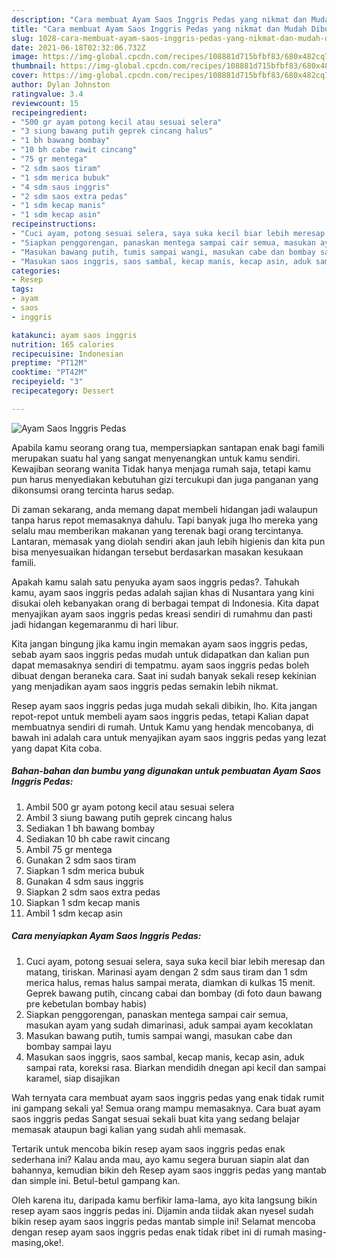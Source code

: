 ```yaml
---
description: "Cara membuat Ayam Saos Inggris Pedas yang nikmat dan Mudah Dibuat"
title: "Cara membuat Ayam Saos Inggris Pedas yang nikmat dan Mudah Dibuat"
slug: 1028-cara-membuat-ayam-saos-inggris-pedas-yang-nikmat-dan-mudah-dibuat
date: 2021-06-18T02:32:06.732Z
image: https://img-global.cpcdn.com/recipes/108881d715bfbf83/680x482cq70/ayam-saos-inggris-pedas-foto-resep-utama.jpg
thumbnail: https://img-global.cpcdn.com/recipes/108881d715bfbf83/680x482cq70/ayam-saos-inggris-pedas-foto-resep-utama.jpg
cover: https://img-global.cpcdn.com/recipes/108881d715bfbf83/680x482cq70/ayam-saos-inggris-pedas-foto-resep-utama.jpg
author: Dylan Johnston
ratingvalue: 3.4
reviewcount: 15
recipeingredient:
- "500 gr ayam potong kecil atau sesuai selera"
- "3 siung bawang putih geprek cincang halus"
- "1 bh bawang bombay"
- "10 bh cabe rawit cincang"
- "75 gr mentega"
- "2 sdm saos tiram"
- "1 sdm merica bubuk"
- "4 sdm saus inggris"
- "2 sdm saos extra pedas"
- "1 sdm kecap manis"
- "1 sdm kecap asin"
recipeinstructions:
- "Cuci ayam, potong sesuai selera, saya suka kecil biar lebih meresap dan matang, tiriskan. Marinasi ayam dengan 2 sdm saus tiram dan 1 sdm merica halus, remas halus sampai merata, diamkan di kulkas 15 menit. Geprek bawang putih, cincang cabai dan bombay (di foto daun bawang pre kebetulan bombay habis)"
- "Siapkan penggorengan, panaskan mentega sampai cair semua, masukan ayam yang sudah dimarinasi, aduk sampai ayam kecoklatan"
- "Masukan bawang putih, tumis sampai wangi, masukan cabe dan bombay sampai layu"
- "Masukan saos inggris, saos sambal, kecap manis, kecap asin, aduk sampai rata, koreksi rasa. Biarkan mendidih dnegan api kecil dan sampai karamel, siap disajikan"
categories:
- Resep
tags:
- ayam
- saos
- inggris

katakunci: ayam saos inggris 
nutrition: 165 calories
recipecuisine: Indonesian
preptime: "PT12M"
cooktime: "PT42M"
recipeyield: "3"
recipecategory: Dessert

---
```



![Ayam Saos Inggris Pedas](https://img-global.cpcdn.com/recipes/108881d715bfbf83/680x482cq70/ayam-saos-inggris-pedas-foto-resep-utama.jpg)

Apabila kamu seorang orang tua, mempersiapkan santapan enak bagi famili merupakan suatu hal yang sangat menyenangkan untuk kamu sendiri. Kewajiban seorang  wanita Tidak hanya menjaga rumah saja, tetapi kamu pun harus menyediakan kebutuhan gizi tercukupi dan juga panganan yang dikonsumsi orang tercinta harus sedap.

Di zaman  sekarang, anda memang dapat membeli hidangan jadi walaupun tanpa harus repot memasaknya dahulu. Tapi banyak juga lho mereka yang selalu mau memberikan makanan yang terenak bagi orang tercintanya. Lantaran, memasak yang diolah sendiri akan jauh lebih higienis dan kita pun bisa menyesuaikan hidangan tersebut berdasarkan masakan kesukaan famili. 



Apakah kamu salah satu penyuka ayam saos inggris pedas?. Tahukah kamu, ayam saos inggris pedas adalah sajian khas di Nusantara yang kini disukai oleh kebanyakan orang di berbagai tempat di Indonesia. Kita dapat menyajikan ayam saos inggris pedas kreasi sendiri di rumahmu dan pasti jadi hidangan kegemaranmu di hari libur.

Kita jangan bingung jika kamu ingin memakan ayam saos inggris pedas, sebab ayam saos inggris pedas mudah untuk didapatkan dan kalian pun dapat memasaknya sendiri di tempatmu. ayam saos inggris pedas boleh dibuat dengan beraneka cara. Saat ini sudah banyak sekali resep kekinian yang menjadikan ayam saos inggris pedas semakin lebih nikmat.

Resep ayam saos inggris pedas juga mudah sekali dibikin, lho. Kita jangan repot-repot untuk membeli ayam saos inggris pedas, tetapi Kalian dapat membuatnya sendiri di rumah. Untuk Kamu yang hendak mencobanya, di bawah ini adalah cara untuk menyajikan ayam saos inggris pedas yang lezat yang dapat Kita coba.

<!--inarticleads1-->

##### Bahan-bahan dan bumbu yang digunakan untuk pembuatan Ayam Saos Inggris Pedas:

1. Ambil 500 gr ayam potong kecil atau sesuai selera
1. Ambil 3 siung bawang putih geprek cincang halus
1. Sediakan 1 bh bawang bombay
1. Sediakan 10 bh cabe rawit cincang
1. Ambil 75 gr mentega
1. Gunakan 2 sdm saos tiram
1. Siapkan 1 sdm merica bubuk
1. Gunakan 4 sdm saus inggris
1. Siapkan 2 sdm saos extra pedas
1. Siapkan 1 sdm kecap manis
1. Ambil 1 sdm kecap asin




<!--inarticleads2-->

##### Cara menyiapkan Ayam Saos Inggris Pedas:

1. Cuci ayam, potong sesuai selera, saya suka kecil biar lebih meresap dan matang, tiriskan. Marinasi ayam dengan 2 sdm saus tiram dan 1 sdm merica halus, remas halus sampai merata, diamkan di kulkas 15 menit. Geprek bawang putih, cincang cabai dan bombay (di foto daun bawang pre kebetulan bombay habis)
1. Siapkan penggorengan, panaskan mentega sampai cair semua, masukan ayam yang sudah dimarinasi, aduk sampai ayam kecoklatan
1. Masukan bawang putih, tumis sampai wangi, masukan cabe dan bombay sampai layu
1. Masukan saos inggris, saos sambal, kecap manis, kecap asin, aduk sampai rata, koreksi rasa. Biarkan mendidih dnegan api kecil dan sampai karamel, siap disajikan




Wah ternyata cara membuat ayam saos inggris pedas yang enak tidak rumit ini gampang sekali ya! Semua orang mampu memasaknya. Cara buat ayam saos inggris pedas Sangat sesuai sekali buat kita yang sedang belajar memasak ataupun bagi kalian yang sudah ahli memasak.

Tertarik untuk mencoba bikin resep ayam saos inggris pedas enak sederhana ini? Kalau anda mau, ayo kamu segera buruan siapin alat dan bahannya, kemudian bikin deh Resep ayam saos inggris pedas yang mantab dan simple ini. Betul-betul gampang kan. 

Oleh karena itu, daripada kamu berfikir lama-lama, ayo kita langsung bikin resep ayam saos inggris pedas ini. Dijamin anda tiidak akan nyesel sudah bikin resep ayam saos inggris pedas mantab simple ini! Selamat mencoba dengan resep ayam saos inggris pedas enak tidak ribet ini di rumah masing-masing,oke!.

